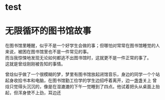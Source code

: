 # test
# 无限循环的图书馆故事
在图书馆里睡醒，似乎不是一个好学生会做的事；但哪怕对常常在图书馆睡觉的人来说，被困在图书馆里也不是一件常见的事。  
而当我惊悚地发现无论如何都逃不出图书馆时，这就更不是一件正常的事了。  
这就是曾焓刚刚被告知的事情。  
  
曾焓似乎做了一个很模糊的梦，梦里有图书馆放起闭馆音乐，身边的同学一个个站起身收拾书本和电脑，在图书馆勤工俭学的学生边招呼着离开，边一盏盏关上
曾焓只觉得头沉沉的，像是在湿漉漉的下午一觉睡到了四点。他试着把头从桌面上抬起，但浑身使不上劲，耳边还
